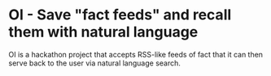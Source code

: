 # OI - Save "fact feeds" and recall them with natural language

OI is a hackathon project that accepts RSS-like feeds of fact that it can then serve back to the user via natural language search. 
